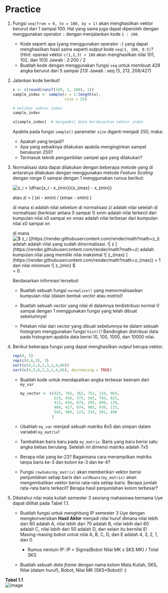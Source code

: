 # Practice

1. Fungsi `seq(from = 0, to = 100, by = 1)` akan menghasilkan vektor berurut dari 1 sampai 100. Hal yang sama juga dapat diperoleh dengan menggunakan operator `:` dengan menjalankan kode `1 : 100`. 

    - Kode seperti apa (yang menggunakan operator `:`) yang dapat menghasilkan hasil sama seperti *output* kode ` seq(1, 100, 0.5) `? (*Hint*:  operasi vektor `c(1,2,3) + 100` akan menghasilkan nilai 101, 102, dan 103)
      Jawab : 2:200 / 2
    - Buatlah kode dengan menggunakan fungsi `seq` untuk membuat 428 angka berurut dari 5 sampai 213! 
      Jawab : seq (5, 213, 208/427)
    

    
2. Jalankan kode berikut!

    ```R
    x <- c(round(runif(100, 1, 100), 1))
    sample_index <- sample(x = 1:length(x), 
                           size = 25)  
    
    # melihat vektor index
    sample_index
    
    x[sample_index]  # mengambil data berdasarkan vektor index
    ```

    Apabila pada fungsi `sample()` parameter `size` diganti menjadi 250, maka:

    - Apakah yang terjadi?
    - Apa yang sebaiknya dilakukan apabila menginginkan sampel berukuran 250?
    - Termasuk teknik pengambilan sampel apa yang dilakukan?

    

3. Normalisasi data dapat dilakukan dengan beberapa metode yang di antaranya dilakukan dengan menggunakan metode *Feature Scaling* dengan *range* 0 sampai dengan 1 menggunakan rumus berikut:

    ![$$ z_i = \dfrac{x_i - x_{min}}{x_{max} - x_{min}} $$](https://render.githubusercontent.com/render/math?math=z_i=\dfrac{x_i-x_{min}}{x_{max}-x_{min}})
    
    atau zi = ( (xi - xmin) / (xmax - xmin) )
    
    di mana xi adalah nilai sebelum di normalisasi
            zi adalah nilai setelah di normalisasi (berkisar antara 0 sampai 1)
            xmin adalah nilai terkecil dari kumpulan nilai x0 sampai xn
            xmax adalah nilai terbesar dari kumpulan nilai x0 sampai xn

    di mana ![$ z_i $](https://render.githubusercontent.com/render/math?math=z_i)  adalah adalah nilai yang sudah dinormalisasi. ![$ z $](https://render.githubusercontent.com/render/math?math=z) adalah kumpulan nilai yang memiliki nilai maksimal ![$ z_{max} $](https://render.githubusercontent.com/render/math?math=z_{max})  = 1 dan nilai minimum ![$ z_{min} $](https://render.githubusercontent.com/render/math?math=z_{min})  = 0. 

    

    Berdasarkan informasi tersebut:

    - Buatlah sebuah fungsi `normalise()` yang menormalisasikan kumpulan nilai (dalam bentuk *vector* atau *matrix*)!

    - Buatlah sebuah *vector* yang nilai di dalamnya terdistribusi normal 0 sampai dengan 1 menggunakan fungsi yang telah dibuat sebelumnya!

    - Petakan nilai dari *vector* yang dibuat sebelumnya ke dalam sebuah histogram menggunakan fungsi `hist()`! Bandingkan distribusi data pada histogram apabila data berisi 10, 100, 1000, dan 10000 nilai.

      

4. Berikut beberapa fungsi yang dapat menghasilkan *output* berupa vektor.

    ```R
    rep(0, 5)
    rep(c(4,6,3), 3)
    sort(c(4,5,6,2,3,1,4,66))
    sort(c(4,5,6,2,3,1,4,66), decreasing = TRUE)
    ```

    - Buatlah kode untuk mendapatkan angka terbesar keenam dari `my_var`

      ```R
      my_vector <- c(423, 765, 362, 752, 134, 963, 
                     523, 456, 375, 543, 743, 623,                
                     413, 654, 874, 205, 889, 139,
                     864, 427, 874, 985, 938, 123,
                     543, 984, 123, 234, 581, 490
                    )
      ```

    - Ubahlah `my_var` menjadi sebuah matriks 6x5 dan simpan dalam variabel `my_matrix`! 

    - Tambahkan baris baru pada `my_matrix`. Baris yang baru berisi satu angka bebas berulang. Setelah ini dimensi matriks adalah 7x5

    - Berapa nilai yang ke-23? Bagaimana cara menampilkan matriks tanpa baris ke-3 dan kolom ke-3 dan ke-4?

    - Fungsi `rowSums(my_matrix)` akan memberikan vektor berisi penjumlahan setiap baris dan `colMeans(my_matrix)` akan mengembalikan vektor berisi rata-rata setiap baris. Berapa jumlah rata-rata baris terkecil? Berapa hasil penjumlahan kolom terbesar?

    

5. Diketahui nilai mata kuliah semester 3 seorang mahasiswa bernama Uye dapat dilihat pada Tabel 1.1.
   
    - Buatlah fungsi untuk menghitung IP semester 3 Uye dengan mengkonversikan **Hasil Akhir** menjadi nilai huruf dimana nilai lebih dari 80 adalah A, nilai lebih dari 70 adalah B, nilai lebih dari 60 adalah C, nilai lebih dari 50 adalah D, dan selain itu bernilai E! Masing-masing bobot untuk nilai A, B, C, D, dan E adalah 4, 3, 2, 1, dan 0.
        - Rumus nentuin IP: IP = Sigma(Bobot Nilai MK x SKS MK) / Total SKS
    
    - Buatlah sebuah *data frame* dengan nama kolom Mata Kuliah, SKS, Nilai (dalam huruf), Bobot, Nilai MK (SKS*Bobot)! :)

**Tabel 1.1**          
![image](https://user-images.githubusercontent.com/62996587/79378749-143c5700-7f88-11ea-84f6-8765b3cf7fe3.png)
    

